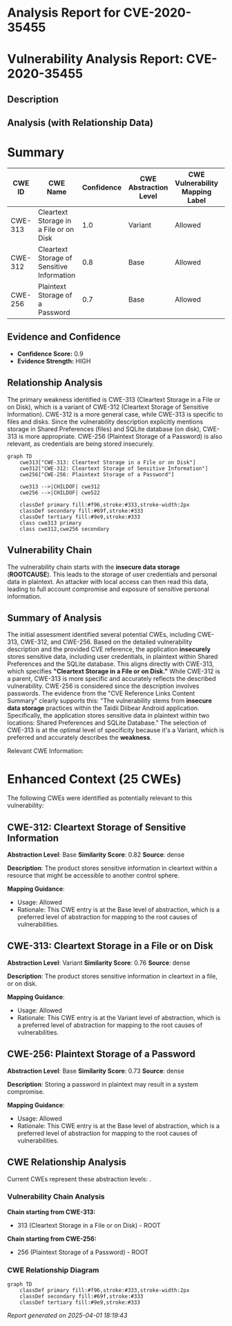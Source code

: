 # Analysis Report for CVE-2020-35455

# Vulnerability Analysis Report: CVE-2020-35455

## Description



## Analysis (with Relationship Data)

# Summary
| CWE ID | CWE Name | Confidence | CWE Abstraction Level | CWE Vulnerability Mapping Label | CWE-Vulnerability Mapping Notes |
|---|---|---|---|---|---|
| CWE-313 | Cleartext Storage in a File or on Disk | 1.0 | Variant | Allowed | Primary CWE |
| CWE-312 | Cleartext Storage of Sensitive Information | 0.8 | Base | Allowed | Secondary Candidate |
| CWE-256 | Plaintext Storage of a Password | 0.7 | Base | Allowed | Secondary Candidate |

## Evidence and Confidence

*   **Confidence Score:** 0.9
*   **Evidence Strength:** HIGH

## Relationship Analysis
The primary weakness identified is CWE-313 (Cleartext Storage in a File or on Disk), which is a variant of CWE-312 (Cleartext Storage of Sensitive Information). CWE-312 is a more general case, while CWE-313 is specific to files and disks. Since the vulnerability description explicitly mentions storage in Shared Preferences (files) and SQLite database (on disk), CWE-313 is more appropriate. CWE-256 (Plaintext Storage of a Password) is also relevant, as credentials are being stored insecurely.

```mermaid
graph TD
    cwe313["CWE-313: Cleartext Storage in a File or on Disk"]
    cwe312["CWE-312: Cleartext Storage of Sensitive Information"]
    cwe256["CWE-256: Plaintext Storage of a Password"]
    
    cwe313 -->|CHILDOF| cwe312
    cwe256 -->|CHILDOF| cwe522
    
    classDef primary fill:#f96,stroke:#333,stroke-width:2px
    classDef secondary fill:#69f,stroke:#333
    classDef tertiary fill:#9e9,stroke:#333
    class cwe313 primary
    class cwe312,cwe256 secondary
```

## Vulnerability Chain
The vulnerability chain starts with the **insecure data storage** (**ROOTCAUSE**). This leads to the storage of user credentials and personal data in plaintext. An attacker with local access can then read this data, leading to full account compromise and exposure of sensitive personal information.

## Summary of Analysis
The initial assessment identified several potential CWEs, including CWE-313, CWE-312, and CWE-256. Based on the detailed vulnerability description and the provided CVE reference, the application **insecurely** stores sensitive data, including user credentials, in plaintext within Shared Preferences and the SQLite database. This aligns directly with CWE-313, which specifies **"Cleartext Storage in a File or on Disk."** While CWE-312 is a parent, CWE-313 is more specific and accurately reflects the described vulnerability. CWE-256 is considered since the description involves passwords.
The evidence from the "CVE Reference Links Content Summary" clearly supports this: "The vulnerability stems from **insecure data storage** practices within the Taidii Diibear Android application. Specifically, the application stores sensitive data in plaintext within two locations: Shared Preferences and SQLite Database."
The selection of CWE-313 is at the optimal level of specificity because it's a Variant, which is preferred and accurately describes the **weakness**.

Relevant CWE Information:

# Enhanced Context (25 CWEs)
The following CWEs were identified as potentially relevant to this vulnerability:

## CWE-312: Cleartext Storage of Sensitive Information
**Abstraction Level**: Base
**Similarity Score**: 0.82
**Source**: dense

**Description**:
The product stores sensitive information in cleartext within a resource that might be accessible to another control sphere.

**Mapping Guidance**:
- Usage: Allowed
- Rationale: This CWE entry is at the Base level of abstraction, which is a preferred level of abstraction for mapping to the root causes of vulnerabilities.

## CWE-313: Cleartext Storage in a File or on Disk
**Abstraction Level**: Variant
**Similarity Score**: 0.76
**Source**: dense

**Description**:
The product stores sensitive information in cleartext in a file, or on disk.

**Mapping Guidance**:
- Usage: Allowed
- Rationale: This CWE entry is at the Variant level of abstraction, which is a preferred level of abstraction for mapping to the root causes of vulnerabilities.

## CWE-256: Plaintext Storage of a Password
**Abstraction Level**: Base
**Similarity Score**: 0.73
**Source**: dense

**Description**:
Storing a password in plaintext may result in a system compromise.

**Mapping Guidance**:
- Usage: Allowed
- Rationale: This CWE entry is at the Base level of abstraction, which is a preferred level of abstraction for mapping to the root causes of vulnerabilities.


## CWE Relationship Analysis

Current CWEs represent these abstraction levels: .


### Vulnerability Chain Analysis

**Chain starting from CWE-313:**
- 313 (Cleartext Storage in a File or on Disk) - ROOT


**Chain starting from CWE-256:**
- 256 (Plaintext Storage of a Password) - ROOT



### CWE Relationship Diagram

```mermaid
graph TD
    classDef primary fill:#f96,stroke:#333,stroke-width:2px
    classDef secondary fill:#69f,stroke:#333
    classDef tertiary fill:#9e9,stroke:#333
```



*Report generated on 2025-04-01 18:19:43*
